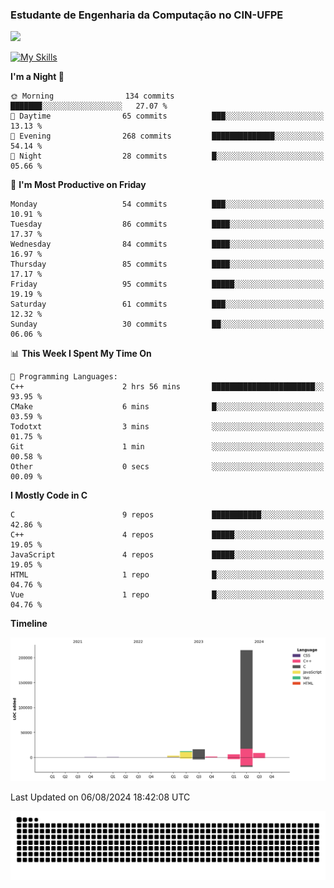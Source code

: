 
### Estudante de Engenharia da Computação no CIN-UFPE
<div>
      <!--<img width=400 src="https://github-readme-stats.vercel.app/api?username=Zed201&show_icons=true&theme=tokyonight" /-->
      <img width=400 src='https://leetcode.card.workers.dev/Zed201?theme=nord&font=baloo&extension=null' />
</div>


[![My Skills](https://skillicons.dev/icons?i=c,cpp,py,java,neovim&theme=dark)](https://skillicons.dev)

<!--START_SECTION:waka-->
**I'm a Night 🦉** 

```text
🌞 Morning                134 commits         ███████░░░░░░░░░░░░░░░░░░   27.07 % 
🌆 Daytime                65 commits          ███░░░░░░░░░░░░░░░░░░░░░░   13.13 % 
🌃 Evening                268 commits         ██████████████░░░░░░░░░░░   54.14 % 
🌙 Night                  28 commits          █░░░░░░░░░░░░░░░░░░░░░░░░   05.66 % 
```
📅 **I'm Most Productive on Friday** 

```text
Monday                   54 commits          ███░░░░░░░░░░░░░░░░░░░░░░   10.91 % 
Tuesday                  86 commits          ████░░░░░░░░░░░░░░░░░░░░░   17.37 % 
Wednesday                84 commits          ████░░░░░░░░░░░░░░░░░░░░░   16.97 % 
Thursday                 85 commits          ████░░░░░░░░░░░░░░░░░░░░░   17.17 % 
Friday                   95 commits          █████░░░░░░░░░░░░░░░░░░░░   19.19 % 
Saturday                 61 commits          ███░░░░░░░░░░░░░░░░░░░░░░   12.32 % 
Sunday                   30 commits          ██░░░░░░░░░░░░░░░░░░░░░░░   06.06 % 
```


📊 **This Week I Spent My Time On** 

```text
💬 Programming Languages: 
C++                      2 hrs 56 mins       ███████████████████████░░   93.95 % 
CMake                    6 mins              █░░░░░░░░░░░░░░░░░░░░░░░░   03.59 % 
Todotxt                  3 mins              ░░░░░░░░░░░░░░░░░░░░░░░░░   01.75 % 
Git                      1 min               ░░░░░░░░░░░░░░░░░░░░░░░░░   00.58 % 
Other                    0 secs              ░░░░░░░░░░░░░░░░░░░░░░░░░   00.09 % 
```

**I Mostly Code in C** 

```text
C                        9 repos             ███████████░░░░░░░░░░░░░░   42.86 % 
C++                      4 repos             █████░░░░░░░░░░░░░░░░░░░░   19.05 % 
JavaScript               4 repos             █████░░░░░░░░░░░░░░░░░░░░   19.05 % 
HTML                     1 repo              █░░░░░░░░░░░░░░░░░░░░░░░░   04.76 % 
Vue                      1 repo              █░░░░░░░░░░░░░░░░░░░░░░░░   04.76 % 
```



**Timeline**

![Lines of Code chart](https://raw.githubusercontent.com/Zed201/Zed201/master/assets/bar_graph.png)


 Last Updated on 06/08/2024 18:42:08 UTC
<!--END_SECTION:waka-->

<picture>
  <source media="(prefers-color-scheme: dark)" srcset="https://github.com/Zed201/Zed201/blob/output/github-contribution-grid-snake-dark.svg" />
  <img alt="github-snake" src="https://github.com/Zed201/Zed201/blob/output/github-contribution-grid-snake-dark.svg" />
</picture>
